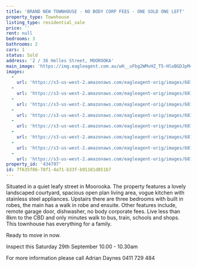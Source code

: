 ```yaml
---
title: 'BRAND NEW TOWNHOUSE - NO BODY CORP FEES - ONE SOLD ONE LEFT'
property_type: Townhouse
listing_type: residential_sale
price: ''
rent: null
bedrooms: 3
bathrooms: 2
cars: 1
status: Sold
address: '2 / 36 Helles Street, MOOROOKA'
main_image: 'https://img.eagleagent.com.au/wH__uFbg2WMvHZ_T5-HloBGDJpM=/1280x854/smart/https://s3-us-west-2.amazonaws.com/eagleagent-orig/images/6818068/104008505-image-M.jpg'
images:
  -
    url: 'https://s3-us-west-2.amazonaws.com/eagleagent-orig/images/6818075/104008505-image-G.jpg'
  -
    url: 'https://s3-us-west-2.amazonaws.com/eagleagent-orig/images/6818074/104008505-image-F.jpg'
  -
    url: 'https://s3-us-west-2.amazonaws.com/eagleagent-orig/images/6818073/104008505-image-E.jpg'
  -
    url: 'https://s3-us-west-2.amazonaws.com/eagleagent-orig/images/6818072/104008505-image-D.jpg'
  -
    url: 'https://s3-us-west-2.amazonaws.com/eagleagent-orig/images/6818071/104008505-image-C.jpg'
  -
    url: 'https://s3-us-west-2.amazonaws.com/eagleagent-orig/images/6818070/104008505-image-B.jpg'
  -
    url: 'https://s3-us-west-2.amazonaws.com/eagleagent-orig/images/6818069/104008505-image-A.jpg'
  -
    url: 'https://s3-us-west-2.amazonaws.com/eagleagent-orig/images/6818068/104008505-image-M.jpg'
property_id: '434797'
id: 7f635f86-78f1-4a71-b33f-b91181d851b7
---
```

Situated in a quiet leafy street in Moorooka. The property features a lovely landscaped courtyard, spacious open plan living area, vogue kitchen with stainless steel appliances.
Upstairs there are three bedrooms with built in robes, the main has a walk in robe and ensuite.
Other features include, remote garage door, dishwasher, no body corporate fees.
Live less than 8km to the CBD and only minutes walk to bus, train, schools and shops.
This townhouse has everything for a family.

Ready to move in now.

Inspect this Saturday 29th September 10.00 - 10.30am

For more information please call Adrian Daynes 0411 729 484
